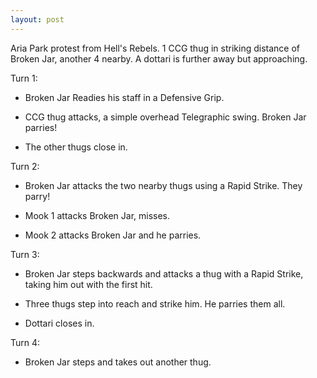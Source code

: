 ```yaml
---
layout: post
---
```


Aria Park protest from Hell's Rebels. 1 CCG thug in striking distance of Broken
Jar, another 4 nearby. A dottari is further away but approaching.

Turn 1:

- Broken Jar Readies his staff in a Defensive Grip.

- CCG thug attacks, a simple overhead Telegraphic swing. Broken Jar parries!

- The other thugs close in.

Turn 2:

- Broken Jar attacks the two nearby thugs using a Rapid Strike. They parry!

- Mook 1 attacks Broken Jar, misses.
- Mook 2 attacks Broken Jar and he parries.

Turn 3:

- Broken Jar steps backwards and attacks a thug with a Rapid Strike, taking him
  out with the first hit.

- Three thugs step into reach and strike him. He parries them all.

- Dottari closes in.

Turn 4:

- Broken Jar steps and takes out another thug.
